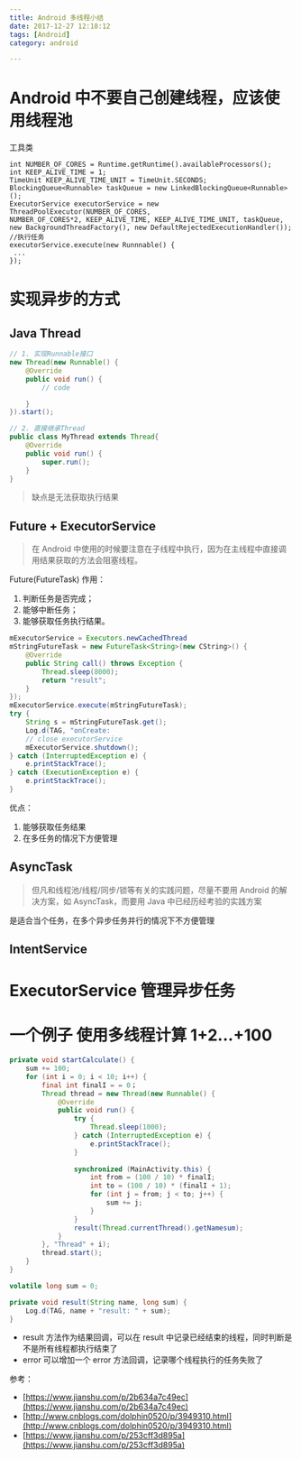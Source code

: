 ```yaml
---
title: Android 多线程小结
date: 2017-12-27 12:18:12
tags: [Android]
category: android

---
```


# Android 中不要自己创建线程，应该使用线程池

工具类

```
int NUMBER_OF_CORES = Runtime.getRuntime().availableProcessors();
int KEEP_ALIVE_TIME = 1;
TimeUnit KEEP_ALIVE_TIME_UNIT = TimeUnit.SECONDS;
BlockingQueue<Runnable> taskQueue = new LinkedBlockingQueue<Runnable>();
ExecutorService executorService = new ThreadPoolExecutor(NUMBER_OF_CORES,
NUMBER_OF_CORES*2, KEEP_ALIVE_TIME, KEEP_ALIVE_TIME_UNIT, taskQueue,
new BackgroundThreadFactory(), new DefaultRejectedExecutionHandler());
//执行任务
executorService.execute(new Runnnable() {
 ...
});
```

# 实现异步的方式

## Java Thread

```java
// 1. 实现Runnable接口
new Thread(new Runnable() {
    @Override
    public void run() {
        // code

    }
}).start();

// 2. 直接继承Thread
public class MyThread extends Thread{
    @Override
    public void run() {
        super.run();
    }
}
```

>缺点是无法获取执行结果

## Future + ExecutorService

>在 Android 中使用的时候要注意在子线程中执行，因为在主线程中直接调用结果获取的方法会阻塞线程。

Future(FutureTask) 作用：

1. 判断任务是否完成；
2. 能够中断任务；
3. 能够获取任务执行结果。

```java
mExecutorService = Executors.newCachedThread
mStringFutureTask = new FutureTask<String>(new CString>() {
    @Override
    public String call() throws Exception {
        Thread.sleep(8000);
        return "result";
    }
});
mExecutorService.execute(mStringFutureTask);
try {
    String s = mStringFutureTask.get();
    Log.d(TAG, "onCreate: 
    // close executorService
    mExecutorService.shutdown();
} catch (InterruptedException e) {
    e.printStackTrace();
} catch (ExecutionException e) {
    e.printStackTrace();
}
```

优点：

1. 能够获取任务结果
2. 在多任务的情况下方便管理


## AsyncTask

>但凡和线程池/线程/同步/锁等有关的实践问题，尽量不要用 Android 的解决方案，如 AsyncTask，而要用 Java 中已经历经考验的实践方案

是适合当个任务，在多个异步任务并行的情况下不方便管理

## IntentService



# ExecutorService 管理异步任务


# 一个例子 使用多线程计算 1+2...+100

```java
private void startCalculate() {
    sum += 100;
    for (int i = 0; i < 10; i++) {
        final int finalI = = 0；
        Thread thread = new Thread(new Runnable() {
            @Override
            public void run() {
                try {
                    Thread.sleep(1000);
                } catch (InterruptedException e) {
                    e.printStackTrace();
                }
              
                synchronized (MainActivity.this) {
                    int from = (100 / 10) * finalI;
                    int to = (100 / 10) * (finalI + 1);
                    for (int j = from; j < to; j++) {
                        sum += j;
                    }
                }
                result(Thread.currentThread().getNamesum);
            }
        }, "Thread" + i);
        thread.start();
    }
}

volatile long sum = 0;

private void result(String name, long sum) {
    Log.d(TAG, name + "result: " + sum);
}
```

- result 方法作为结果回调，可以在 result 中记录已经结束的线程，同时判断是不是所有线程都执行结束了
- error 可以增加一个 error 方法回调，记录哪个线程执行的任务失败了




参考：

- [https://www.jianshu.com/p/2b634a7c49ec](https://www.jianshu.com/p/2b634a7c49ec)
- [http://www.cnblogs.com/dolphin0520/p/3949310.html](http://www.cnblogs.com/dolphin0520/p/3949310.html)
- [https://www.jianshu.com/p/253cff3d895a](https://www.jianshu.com/p/253cff3d895a)